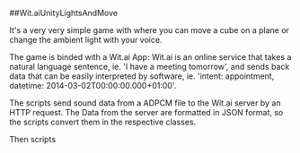 ##Wit.aiUnityLightsAndMove

It's a very very simple game with where you can move a cube on a plane or change the ambient light with your voice.

The game is binded with a Wit.ai App: Wit.ai is an online service that takes a natural language sentence, ie. 'I have a meeting tomorrow', and sends back data that can be easily interpreted by software, ie. 'intent: appointment, datetime: 2014-03-02T00:00:00.000+01:00'.

The scripts send sound data from a ADPCM file to the Wit.ai server by an HTTP request.
The Data from the server are formatted in JSON format, so the scripts convert them in the respective classes.

Then scripts 















